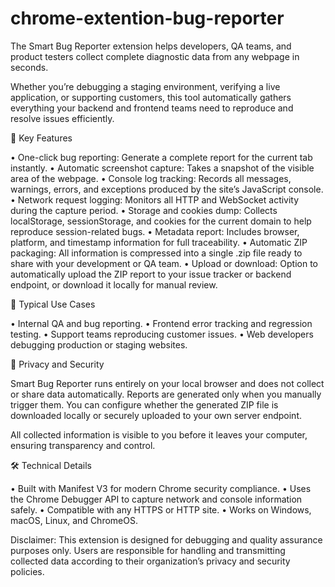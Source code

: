 # chrome-extention-bug-reporter

The Smart Bug Reporter extension helps developers, QA teams, and product testers collect complete diagnostic data from any webpage in seconds.

Whether you’re debugging a staging environment, verifying a live application, or supporting customers, this tool automatically gathers everything your backend and frontend teams need to reproduce and resolve issues efficiently.

🚀 Key Features

• One-click bug reporting: Generate a complete report for the current tab instantly.
• Automatic screenshot capture: Takes a snapshot of the visible area of the webpage.
• Console log tracking: Records all messages, warnings, errors, and exceptions produced by the site’s JavaScript console.
• Network request logging: Monitors all HTTP and WebSocket activity during the capture period.
• Storage and cookies dump: Collects localStorage, sessionStorage, and cookies for the current domain to help reproduce session-related bugs.
• Metadata report: Includes browser, platform, and timestamp information for full traceability.
• Automatic ZIP packaging: All information is compressed into a single .zip file ready to share with your development or QA team.
• Upload or download: Option to automatically upload the ZIP report to your issue tracker or backend endpoint, or download it locally for manual review.

🧩 Typical Use Cases

• Internal QA and bug reporting.
• Frontend error tracking and regression testing.
• Support teams reproducing customer issues.
• Web developers debugging production or staging websites.

🔐 Privacy and Security

Smart Bug Reporter runs entirely on your local browser and does not collect or share data automatically.
Reports are generated only when you manually trigger them.
You can configure whether the generated ZIP file is downloaded locally or securely uploaded to your own server endpoint.

All collected information is visible to you before it leaves your computer, ensuring transparency and control.

🛠️ Technical Details

• Built with Manifest V3 for modern Chrome security compliance.
• Uses the Chrome Debugger API to capture network and console information safely.
• Compatible with any HTTPS or HTTP site.
• Works on Windows, macOS, Linux, and ChromeOS.

Disclaimer:
This extension is designed for debugging and quality assurance purposes only.
Users are responsible for handling and transmitting collected data according to their organization’s privacy and security policies.